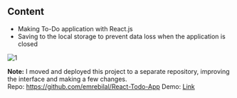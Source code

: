 ## Content
- Making To-Do application with React.js
- Saving to the local storage to prevent data loss when the application is closed

![1](https://user-images.githubusercontent.com/46905124/111844090-606be600-8913-11eb-8ef5-72e7bae9fb97.png)

**Note:** I moved and deployed this project to a separate repository, improving the interface and making a few changes.  
Repo: https://github.com/emrebilal/React-Todo-App
Demo: [Link](https://emrebilal-react-todo-list.netlify.app)

